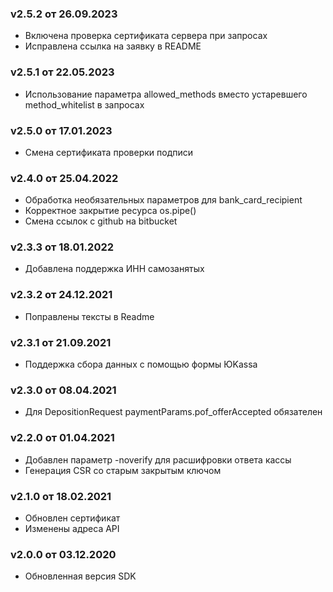 ### v2.5.2 от 26.09.2023
* Включена проверка сертификата сервера при запросах
* Исправлена ссылка на заявку в README

### v2.5.1 от 22.05.2023
* Использование параметра allowed_methods вместо устаревшего method_whitelist в запросах

### v2.5.0 от 17.01.2023
* Смена сертификата проверки подписи

### v2.4.0 от 25.04.2022
* Обработка необязательных параметров для bank_card_recipient
* Корректное закрытие ресурса os.pipe()
* Смена ссылок с github на bitbucket

### v2.3.3 от 18.01.2022
* Добавлена поддержка ИНН самозанятых

### v2.3.2 от 24.12.2021
* Поправлены тексты в Readme

### v2.3.1 от 21.09.2021
* Поддержка сбора данных с помощью формы ЮKassa

### v2.3.0 от 08.04.2021
* Для DepositionRequest paymentParams.pof_offerAccepted обязателен

### v2.2.0 от 01.04.2021
* Добавлен параметр -noverify для расшифровки ответа кассы
* Генерация CSR со старым закрытым ключом

### v2.1.0 от 18.02.2021
* Обновлен сертификат
* Изменены адреса API

### v2.0.0 от 03.12.2020
* Обновленная версия SDK
